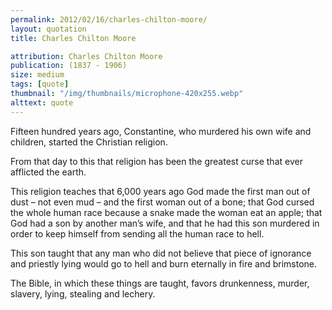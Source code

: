 ```yaml
---
permalink: 2012/02/16/charles-chilton-moore/
layout: quotation
title: Charles Chilton Moore

attribution: Charles Chilton Moore
publication: (1837 - 1906)
size: medium
tags: [quote]
thumbnail: "/img/thumbnails/microphone-420x255.webp"
alttext: quote
---
```


Fifteen hundred years ago, Constantine, who murdered his own wife and children, started the Christian religion.

From that day to this that religion has been the greatest curse that ever afflicted the earth.

This religion teaches that 6,000 years ago God made the first man out of dust – not even mud – and the first woman out of a
bone; that God cursed the whole human race because a snake made the woman eat an apple; that God had a son by another man’s
wife, and that he had this son murdered in order to keep himself from sending all the human race to hell.

This son taught that any man who did not believe that piece of ignorance and priestly lying would go to hell and burn
eternally in fire and brimstone.

The Bible, in which these things are taught, favors drunkenness, murder, slavery, lying, stealing and lechery.
